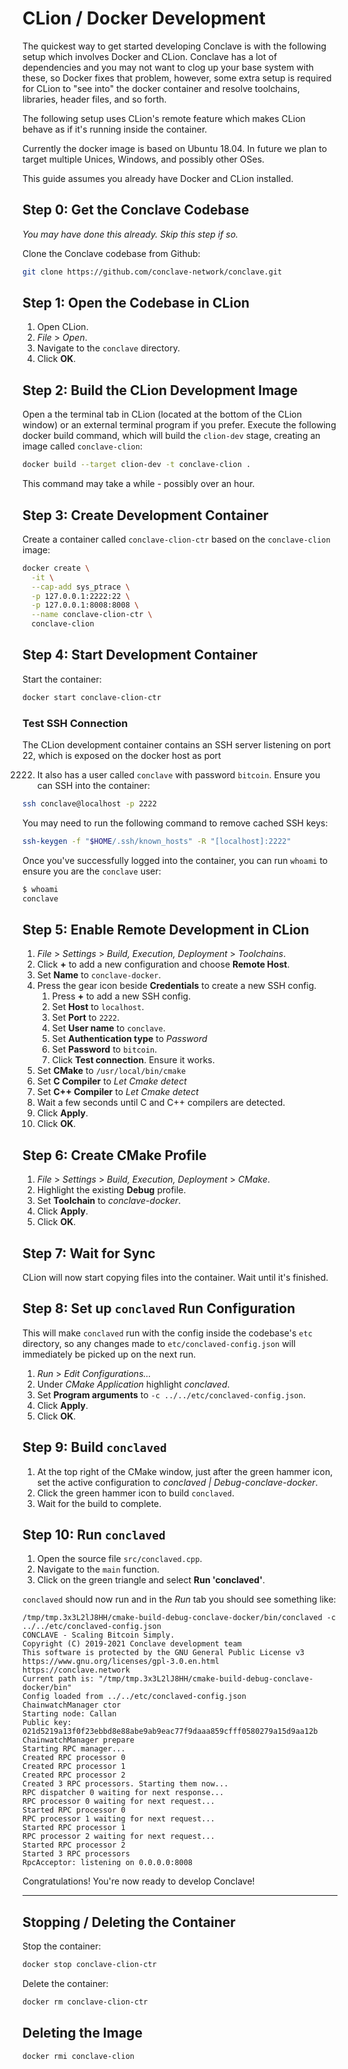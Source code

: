 # CLion / Docker Development

The quickest way to get started developing Conclave is with the following setup which involves Docker and CLion.
Conclave has a lot of dependencies and you may not want to clog up your base system with these, so Docker fixes that
problem, however, some extra setup is required for CLion to "see into" the docker container and resolve toolchains,
libraries, header files, and so forth.

The following setup uses CLion's remote feature which makes CLion behave as if it's running inside the container.

Currently the docker image is based on Ubuntu 18.04. In future we plan to target multiple Unices, Windows, and possibly
other OSes.

This guide assumes you already have Docker and CLion installed.

## Step 0: Get the Conclave Codebase

*You may have done this already. Skip this step if so.*

Clone the Conclave codebase from Github:

```bash
git clone https://github.com/conclave-network/conclave.git
```

## Step 1: Open the Codebase in CLion

1. Open CLion.
2. *File* > *Open*.
3. Navigate to the `conclave` directory.
4. Click **OK**.

## Step 2: Build the CLion Development Image

Open a the terminal tab in CLion (located at the bottom of the CLion window) or an external terminal program if you
prefer. Execute the following docker build command, which will build the `clion-dev` stage, creating an image called
`conclave-clion`:

```bash
docker build --target clion-dev -t conclave-clion .
```

This command may take a while - possibly over an hour.

## Step 3: Create Development Container

Create a container called `conclave-clion-ctr` based on the `conclave-clion` image:

```bash
docker create \
  -it \
  --cap-add sys_ptrace \
  -p 127.0.0.1:2222:22 \
  -p 127.0.0.1:8008:8008 \
  --name conclave-clion-ctr \
  conclave-clion
```

## Step 4: Start Development Container

Start the container:

```bash
docker start conclave-clion-ctr
```

### Test SSH Connection

The CLion development container contains an SSH server listening on port 22, which is exposed on the docker host as port

2222. It also has a user called `conclave` with password `bitcoin`. Ensure you can SSH into the container:

```bash
ssh conclave@localhost -p 2222
```

You may need to run the following command to remove cached SSH keys:

```bash
ssh-keygen -f "$HOME/.ssh/known_hosts" -R "[localhost]:2222"
```

Once you've successfully logged into the container, you can run `whoami` to ensure you are the `conclave` user:

```bash
$ whoami
conclave
```

## Step 5: Enable Remote Development in CLion

1. *File* > *Settings* > *Build, Execution, Deployment* > *Toolchains*.
2. Click **+** to add a new configuration and choose **Remote Host**.
3. Set **Name** to `conclave-docker`.
4. Press the gear icon beside **Credentials** to create a new SSH config.
    1. Press **+** to add a new SSH config.
    2. Set **Host** to `localhost`.
    3. Set **Port** to `2222`.
    3. Set **User name** to `conclave`.
    4. Set **Authentication type** to *Password*
    5. Set **Password** to `bitcoin`.
    6. Click **Test connection**. Ensure it works.
5. Set **CMake** to `/usr/local/bin/cmake`
6. Set **C Compiler** to *Let Cmake detect*
7. Set **C++ Compiler** to *Let Cmake detect*
8. Wait a few seconds until C and C++ compilers are detected.
9. Click **Apply**.
10. Click **OK**.

## Step 6: Create CMake Profile

1. *File* > *Settings* > *Build, Execution, Deployment* > *CMake*.
2. Highlight the existing **Debug** profile.
3. Set **Toolchain** to *conclave-docker*.
4. Click **Apply**.
5. Click **OK**.

## Step 7: Wait for Sync

CLion will now start copying files into the container. Wait until it's finished.

## Step 8: Set up `conclaved` Run Configuration

This will make `conclaved` run with the config inside the codebase's `etc` directory, so any changes made
to `etc/conclaved-config.json` will immediately be picked up on the next run.

1. *Run* > *Edit Configurations...*
2. Under *CMake Application* highlight *conclaved*.
3. Set **Program arguments** to `-c ../../etc/conclaved-config.json`.
4. Click **Apply**.
5. Click **OK**.

## Step 9: Build `conclaved`

1. At the top right of the CMake window, just after the green hammer icon, set the active configuration to *conclaved |
   Debug-conclave-docker*.
2. Click the green hammer icon to build `conclaved`.
3. Wait for the build to complete.

## Step 10: Run `conclaved`

1. Open the source file `src/conclaved.cpp`.
2. Navigate to the `main` function.
3. Click on the green triangle and select **Run 'conclaved'**.

`conclaved` should now run and in the *Run* tab you should see something like:

```
/tmp/tmp.3x3L2lJ8HH/cmake-build-debug-conclave-docker/bin/conclaved -c ../../etc/conclaved-config.json
CONCLAVE - Scaling Bitcoin Simply.
Copyright (C) 2019-2021 Conclave development team
This software is protected by the GNU General Public License v3
https://www.gnu.org/licenses/gpl-3.0.en.html
https://conclave.network
Current path is: "/tmp/tmp.3x3L2lJ8HH/cmake-build-debug-conclave-docker/bin"
Config loaded from ../../etc/conclaved-config.json
ChainwatchManager ctor
Starting node: Callan
Public key: 021d5219a13f0f23ebbd8e88abe9ab9eac77f9daaa859cfff0580279a15d9aa12b
ChainwatchManager prepare
Starting RPC manager...
Created RPC processor 0
Created RPC processor 1
Created RPC processor 2
Created 3 RPC processors. Starting them now...
RPC dispatcher 0 waiting for next response...
RPC processor 0 waiting for next request...
Started RPC processor 0
RPC processor 1 waiting for next request...
Started RPC processor 1
RPC processor 2 waiting for next request...
Started RPC processor 2
Started 3 RPC processors
RpcAcceptor: listening on 0.0.0.0:8008
```

Congratulations! You're now ready to develop Conclave!

---

## Stopping / Deleting the Container

Stop the container:

```bash
docker stop conclave-clion-ctr
```

Delete the container:

```bash
docker rm conclave-clion-ctr
```

## Deleting the Image

```bash
docker rmi conclave-clion
```
